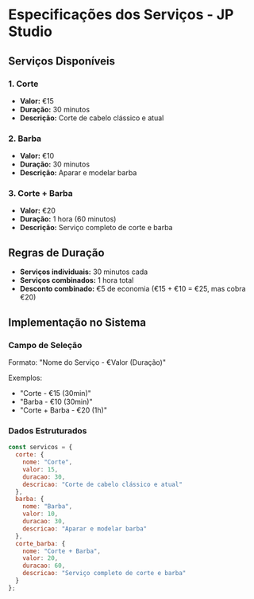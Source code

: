 # Especificações dos Serviços - JP Studio

## Serviços Disponíveis

### 1. Corte
- **Valor:** €15
- **Duração:** 30 minutos
- **Descrição:** Corte de cabelo clássico e atual

### 2. Barba
- **Valor:** €10
- **Duração:** 30 minutos
- **Descrição:** Aparar e modelar barba

### 3. Corte + Barba
- **Valor:** €20
- **Duração:** 1 hora (60 minutos)
- **Descrição:** Serviço completo de corte e barba

## Regras de Duração

- **Serviços individuais:** 30 minutos cada
- **Serviços combinados:** 1 hora total
- **Desconto combinado:** €5 de economia (€15 + €10 = €25, mas cobra €20)

## Implementação no Sistema

### Campo de Seleção
Formato: "Nome do Serviço - €Valor (Duração)"

Exemplos:
- "Corte - €15 (30min)"
- "Barba - €10 (30min)" 
- "Corte + Barba - €20 (1h)"

### Dados Estruturados
```javascript
const servicos = {
  corte: {
    nome: "Corte",
    valor: 15,
    duracao: 30,
    descricao: "Corte de cabelo clássico e atual"
  },
  barba: {
    nome: "Barba", 
    valor: 10,
    duracao: 30,
    descricao: "Aparar e modelar barba"
  },
  corte_barba: {
    nome: "Corte + Barba",
    valor: 20,
    duracao: 60,
    descricao: "Serviço completo de corte e barba"
  }
};
```

